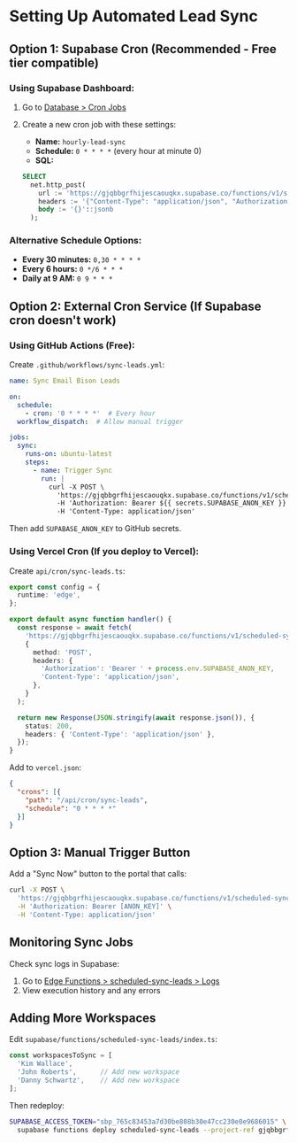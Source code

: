 # Setting Up Automated Lead Sync

## Option 1: Supabase Cron (Recommended - Free tier compatible)

### Using Supabase Dashboard:

1. Go to [Database > Cron Jobs](https://supabase.com/dashboard/project/gjqbbgrfhijescaouqkx/database/cron-jobs)

2. Create a new cron job with these settings:
   - **Name:** `hourly-lead-sync`
   - **Schedule:** `0 * * * *` (every hour at minute 0)
   - **SQL:**
   ```sql
   SELECT
     net.http_post(
       url := 'https://gjqbbgrfhijescaouqkx.supabase.co/functions/v1/scheduled-sync-leads',
       headers := '{"Content-Type": "application/json", "Authorization": "Bearer ' || current_setting('app.settings.service_role_key') || '"}'::jsonb,
       body := '{}'::jsonb
     );
   ```

### Alternative Schedule Options:
- **Every 30 minutes:** `0,30 * * * *`
- **Every 6 hours:** `0 */6 * * *`
- **Daily at 9 AM:** `0 9 * * *`

## Option 2: External Cron Service (If Supabase cron doesn't work)

### Using GitHub Actions (Free):

Create `.github/workflows/sync-leads.yml`:
```yaml
name: Sync Email Bison Leads

on:
  schedule:
    - cron: '0 * * * *'  # Every hour
  workflow_dispatch:  # Allow manual trigger

jobs:
  sync:
    runs-on: ubuntu-latest
    steps:
      - name: Trigger Sync
        run: |
          curl -X POST \
            'https://gjqbbgrfhijescaouqkx.supabase.co/functions/v1/scheduled-sync-leads' \
            -H 'Authorization: Bearer ${{ secrets.SUPABASE_ANON_KEY }}' \
            -H 'Content-Type: application/json'
```

Then add `SUPABASE_ANON_KEY` to GitHub secrets.

### Using Vercel Cron (If you deploy to Vercel):

Create `api/cron/sync-leads.ts`:
```typescript
export const config = {
  runtime: 'edge',
};

export default async function handler() {
  const response = await fetch(
    'https://gjqbbgrfhijescaouqkx.supabase.co/functions/v1/scheduled-sync-leads',
    {
      method: 'POST',
      headers: {
        'Authorization': 'Bearer ' + process.env.SUPABASE_ANON_KEY,
        'Content-Type': 'application/json',
      },
    }
  );

  return new Response(JSON.stringify(await response.json()), {
    status: 200,
    headers: { 'Content-Type': 'application/json' },
  });
}
```

Add to `vercel.json`:
```json
{
  "crons": [{
    "path": "/api/cron/sync-leads",
    "schedule": "0 * * * *"
  }]
}
```

## Option 3: Manual Trigger Button

Add a "Sync Now" button to the portal that calls:
```bash
curl -X POST \
  'https://gjqbbgrfhijescaouqkx.supabase.co/functions/v1/scheduled-sync-leads' \
  -H 'Authorization: Bearer [ANON_KEY]' \
  -H 'Content-Type: application/json'
```

## Monitoring Sync Jobs

Check sync logs in Supabase:
1. Go to [Edge Functions > scheduled-sync-leads > Logs](https://supabase.com/dashboard/project/gjqbbgrfhijescaouqkx/functions/scheduled-sync-leads/logs)
2. View execution history and any errors

## Adding More Workspaces

Edit `supabase/functions/scheduled-sync-leads/index.ts`:
```typescript
const workspacesToSync = [
  'Kim Wallace',
  'John Roberts',      // Add new workspace
  'Danny Schwartz',    // Add new workspace
];
```

Then redeploy:
```bash
SUPABASE_ACCESS_TOKEN="sbp_765c83453a7d30be808b30e47cc230e0e9686015" \
  supabase functions deploy scheduled-sync-leads --project-ref gjqbbgrfhijescaouqkx
```
